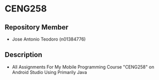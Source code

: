# CENG258

## Repository Member

- Jose Antonio Teodoro (n01384776)

## Description
- All Assignments For My Mobile Programming Course "CENG258" on Android Studio Using Primarily Java
